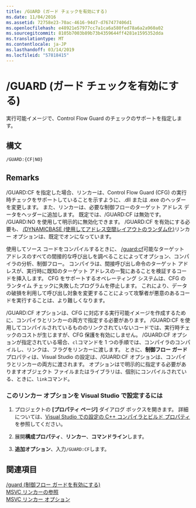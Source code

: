 ```yaml
---
title: /GUARD (ガード チェックを有効にする)
ms.date: 11/04/2016
ms.assetid: 72758e23-70ac-4616-94d7-d767477406d1
ms.openlocfilehash: e48921e57977cc7a1ca6a580fed78a6a2a960a02
ms.sourcegitcommit: 8105b7003b89b73b4359644ff4281e1595352dda
ms.translationtype: MT
ms.contentlocale: ja-JP
ms.lasthandoff: 03/14/2019
ms.locfileid: "57818415"
---
```

# <a name="guard-enable-guard-checks"></a>/GUARD (ガード チェックを有効にする)

実行可能イメージで、Control Flow Guard のチェックのサポートを指定します。

## <a name="syntax"></a>構文

```
/GUARD:{CF|NO}
```

## <a name="remarks"></a>Remarks

/GUARD:CF を指定した場合、リンカーは、Control Flow Guard (CFG) の実行時チェックをサポートしていることを示すように、.dll または .exe のヘッダーを変更します。 また、リンカーは、必要な制御フローのターゲット アドレス データをヘッダーに追加します。 既定では、/GUARD:CF は無効です。 /GUARD:NO を使用して明示的に無効化できます。 /GUARD:CF を有効にする必要も、 [/DYNAMICBASE (使用してアドレス空間レイアウトのランダム化)](dynamicbase-use-address-space-layout-randomization.md)リンカー オプションは、既定でオンになっています。

使用してソース コードをコンパイルするときに、 [/guard:cf](guard-enable-control-flow-guard.md)可能なターゲット アドレスのすべての間接的な呼び出しを調べることによってオプション、コンパイラの分析、制御フロー。 コンパイラは、間接呼び出し命令のターゲット アドレスが、実行時に既知のターゲット アドレスの一覧にあることを検証するコードを挿入します。 CFG をサポートするオペレーティング システムは、CFG のランタイム チェックに失敗したプログラムを停止します。 これにより、データの破損を利用して呼び出し対象を変更することによって攻撃者が悪意のあるコードを実行することは、より難しくなります。

/GUARD:CF オプションは、CFG に対応する実行可能イメージを作成するために、コンパイラとリンカーの両方で指定する必要があります。 /GUARD:CF を使用してコンパイルされているもののリンクされていないコードでは、実行時チェックのコストが生じますが、CFG 保護を有効にしません。 /GUARD:CF オプションが指定されている場合、`cl`コマンドを 1 つの手順では、コンパイラのコンパイルし、リンクは、フラグをリンカーに渡します。 ときに、**制御フロー ガード**プロパティは、Visual Studio の設定は、/GUARD:CF オプションは、コンパイラとリンカーの両方に渡されます。 オプションはで明示的に指定する必要がありますオブジェクト ファイルまたはライブラリは、個別にコンパイルされている、ときに、`link`コマンド。

### <a name="to-set-this-linker-option-in-visual-studio"></a>このリンカー オプションを Visual Studio で設定するには

1. プロジェクトの **[プロパティ ページ]** ダイアログ ボックスを開きます。 詳細については、[Visual Studio での設定の C++ コンパイラとビルド プロパティ](../working-with-project-properties.md)を参照してください。

1. 展開**構成プロパティ**、**リンカー**、**コマンドライン**します。

1. **追加オプション**、入力`/GUARD:CF`します。

## <a name="see-also"></a>関連項目

[/guard (制御フロー ガードを有効にする)](guard-enable-control-flow-guard.md)<br/>
[MSVC リンカーの参照](linking.md)<br/>
[MSVC リンカー オプション](linker-options.md)
